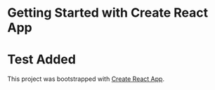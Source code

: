 # Getting Started with Create React App
# Test Added 

This project was bootstrapped with [Create React App](https://github.com/facebook/create-react-app).

